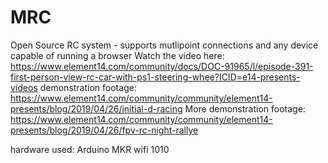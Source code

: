 # MRC
Open Source RC system - supports mutlipoint connections and any device capable of running a browser
Watch the video here: https://www.element14.com/community/docs/DOC-91965/l/episode-391-first-person-view-rc-car-with-ps1-steering-whee?ICID=e14-presents-videos
demonstration footage: https://www.element14.com/community/community/element14-presents/blog/2019/04/26/initial-d-racing
More demonstration footage: https://www.element14.com/community/community/element14-presents/blog/2019/04/26/fpv-rc-night-rallye

hardware used: Arduino MKR wifi 1010
